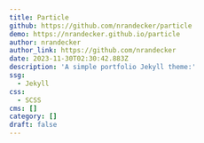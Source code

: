 ```yaml
---
title: Particle
github: https://github.com/nrandecker/particle
demo: https://nrandecker.github.io/particle
author: nrandecker
author_link: https://github.com/nrandecker
date: 2023-11-30T02:30:42.883Z
description: 'A simple portfolio Jekyll theme:'
ssg:
  - Jekyll
css:
  - SCSS
cms: []
category: []
draft: false
---
```

